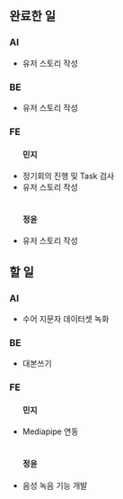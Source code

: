 <h2>완료한 일</h2>
<h3>AI</h3>
<ul>
  <li>유저 스토리 작성</li>
</ul>

<h3>BE</h3>
<ul>
  <li>유저 스토리 작성</li>
</ul>

<h3>FE</h3>
<ul>
  <h4>민지</h4>
  <li>정기회의 진행 및 Task 검사</li>
  <li>유저 스토리 작성</li>
  <br>
  <h4>정윤</h4>
  <li>유저 스토리 작성</li>
</ul>

<h2>할 일</h2>
<h3>AI</h3>
<ul>
  <li>수어 지문자 데이터셋 녹화</li>
</ul>

<h3>BE</h3>
<ul>
  <li>대본쓰기</li>
</ul>

<h3>FE</h3>
<ul>
  <h4>민지</h4>
  <li>Mediapipe 연동</li>
  <br>
  <h4>정윤</h4>
  <li>음성 녹음 기능 개발</li>
</ul>
